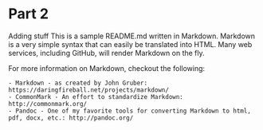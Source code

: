 # Part 2

Adding stuff
This is a sample README.md written in Markdown. Markdown is a very
simple syntax that can easily be translated into HTML. Many
web services, including GitHub, will render Markdown on the fly.

For more information on Markdown, checkout the following:

	- Markdown - as created by John Gruber: https://daringfireball.net/projects/markdown/
	- CommonMark - An effort to standardize Markdown: http://commonmark.org/
	- Pandoc - One of my favorite tools for converting Markdown to html, pdf, docx, etc.: http://pandoc.org/


